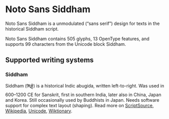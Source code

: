 
# Noto Sans Siddham

Noto Sans Siddham is a unmodulated (“sans serif”) design for texts in the historical Siddham script. 

Noto Sans Siddham contains 505 glyphs, 13 OpenType features, and supports 99 characters from the Unicode block Siddham.


## Supported writing systems


### Siddham

Siddham (𑖭𑖰𑖟𑖿𑖠𑖽) is a historical Indic abugida, written left-to-right. Was used in 600–1200 CE for Sanskrit, first in southern India, later also in China, Japan and Korea. Still occasionally used by Buddhists in Japan. Needs software support for complex text layout (shaping). Read more on [ScriptSource](https://scriptsource.org/scr/Sidd), [Wikipedia](https://en.wikipedia.org/wiki/ISO_15924:Sidd), [Unicode](https://www.unicode.org/versions/Unicode13.0.0/ch15.pdf#G80829), [Wiktionary](https://en.wiktionary.org/wiki/Category:Siddham_script).

